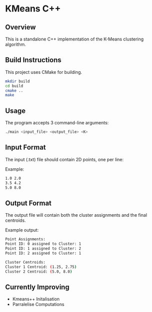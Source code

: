 # KMeans C++

## Overview
This is a standalone C++ implementation of the K-Means clustering algorithm. 


## Build Instructions

This project uses CMake for building.

```bash
mkdir build
cd build
cmake ..
make
```

## Usage 

The program accepts 3 command-line arguments:

```bash
./main <input_file> <output_file> <K>
```

## Input Format
The input (.txt) file should contain 2D points, one per line:

Example:

```bash
1.0 2.0
3.5 4.2
5.0 8.0
```

## Output Format
The output file will contain both the cluster assignments and the final centroids.

Example output:

```bash
Point Assignments:
Point ID: 0 assigned to Cluster: 1
Point ID: 1 assigned to Cluster: 2
Point ID: 2 assigned to Cluster: 1

Cluster Centroids:
Cluster 1 Centroid: (1.25, 2.75)
Cluster 2 Centroid: (5.0, 8.0)
```

## Currently Improving 
- Kmeans++ Initalisation 
- Parralelise Computations